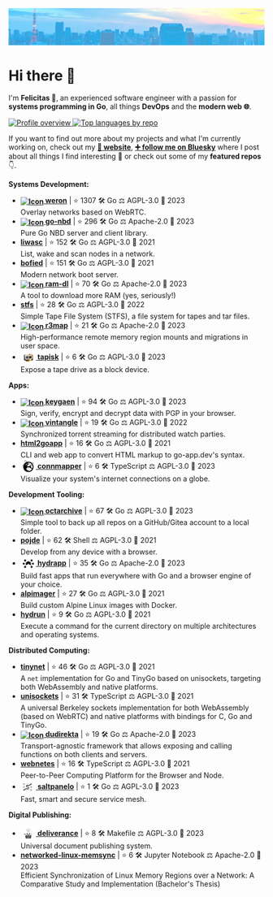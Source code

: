 ![Header of Tokyo with a blue tint](./docs/header.jpg)

# Hi there 👋

I'm **Felicitas 🌊**, an experienced software engineer with a passion for **systems programming in Go**, all things **DevOps** and the **modern web 🌐**.

<p>
<a display="inline" target="_blank" href="http://github-profile-summary-cards.vercel.app/api/cards/profile-details?username=pojntfx&theme=github">
    <img alt="Profile overview" src="http://github-profile-summary-cards.vercel.app/api/cards/profile-details?username=pojntfx&theme=github" height="160">
</a>

<a display="inline" target="_blank" href="http://github-profile-summary-cards.vercel.app/api/cards/repos-per-language?username=pojntfx&theme=github">
    <img alt="Top languages by repo" src="http://github-profile-summary-cards.vercel.app/api/cards/repos-per-language?username=pojntfx&theme=github" height="160">
</a>
</p>

If you want to find out more about my projects and what I'm currently working on, check out my **[🔗 website](https://felicitas.pojtinger.com/)**, **[➕ follow me on Bluesky](https://bsky.app/profile/felicitas.pojtinger.com)** where I post about all things I find interesting 🌌 or check out some of my **featured repos** 👇.

**Systems Development:**

- <a display="inline" target="_blank" href="https://github.com/pojntfx/weron"><b><img alt="Icon" src="https://raw.githubusercontent.com/pojntfx/weron/main/docs/icon-light.png" height="30" align="center"> weron</b></a> | ⭐ 1307 🛠️ Go ⚖️ AGPL-3.0 📅 2023 <br>Overlay networks based on WebRTC.
- <a display="inline" target="_blank" href="https://github.com/pojntfx/go-nbd"><b><img alt="Icon" src="https://raw.githubusercontent.com/pojntfx/go-nbd/main/docs/icon-light.png" height="30" align="center"> go-nbd</b></a> | ⭐ 296 🛠️ Go ⚖️ Apache-2.0 📅 2023 <br>Pure Go NBD server and client library.
- <a display="inline" target="_blank" href="https://github.com/pojntfx/liwasc"><b>liwasc</b></a> | ⭐ 152 🛠️ Go ⚖️ AGPL-3.0 📅 2021 <br>List, wake and scan nodes in a network.
- <a display="inline" target="_blank" href="https://github.com/pojntfx/bofied"><b>bofied</b></a> | ⭐ 151 🛠️ Go ⚖️ AGPL-3.0 📅 2021 <br>Modern network boot server.
- <a display="inline" target="_blank" href="https://github.com/pojntfx/ram-dl"><b><img alt="Icon" src="https://raw.githubusercontent.com/pojntfx/ram-dl/main/docs/icon-light.png" height="30" align="center"> ram-dl</b></a> | ⭐ 70 🛠️ Go ⚖️ Apache-2.0 📅 2023 <br>A tool to download more RAM (yes, seriously!)
- <a display="inline" target="_blank" href="https://github.com/pojntfx/stfs"><b>stfs</b></a> | ⭐ 28 🛠️ Go ⚖️ AGPL-3.0 📅 2022 <br>Simple Tape File System (STFS), a file system for tapes and tar files.
- <a display="inline" target="_blank" href="https://github.com/pojntfx/r3map"><b><img alt="Icon" src="https://raw.githubusercontent.com/pojntfx/r3map/main/docs/icon-light.png" height="30" align="center"> r3map</b></a> | ⭐ 21 🛠️ Go ⚖️ Apache-2.0 📅 2023 <br>High-performance remote memory region mounts and migrations in user space.
- <a display="inline" target="_blank" href="https://github.com/pojntfx/tapisk"><b><img alt="Icon" src="https://raw.githubusercontent.com/pojntfx/tapisk/main/docs/icon-light.png" height="30" align="center"> tapisk</b></a> | ⭐ 6 🛠️ Go ⚖️ AGPL-3.0 📅 2023 <br>Expose a tape drive as a block device.

**Apps:**

- <a display="inline" target="_blank" href="https://github.com/pojntfx/keygaen"><b><img alt="Icon" src="https://raw.githubusercontent.com/pojntfx/keygaen/main/docs/icon-light.png" height="30" align="center"> keygaen</b></a> | ⭐ 94 🛠️ Go ⚖️ AGPL-3.0 📅 2023 <br>Sign, verify, encrypt and decrypt data with PGP in your browser.
- <a display="inline" target="_blank" href="https://github.com/pojntfx/vintangle"><b><img alt="Icon" src="https://raw.githubusercontent.com/pojntfx/vintangle/main/docs/icon-light.png" height="30" align="center"> vintangle</b></a> | ⭐ 19 🛠️ Go ⚖️ AGPL-3.0 📅 2022 <br>Synchronized torrent streaming for distributed watch parties.
- <a display="inline" target="_blank" href="https://github.com/pojntfx/html2goapp"><b>html2goapp</b></a> | ⭐ 16 🛠️ Go ⚖️ AGPL-3.0 📅 2021 <br>CLI and web app to convert HTML markup to go-app.dev&#39;s syntax.
- <a display="inline" target="_blank" href="https://github.com/pojntfx/connmapper"><b><img alt="Icon" src="https://raw.githubusercontent.com/pojntfx/connmapper/main/docs/icon-light.png" height="30" align="center"> connmapper</b></a> | ⭐ 6 🛠️ TypeScript ⚖️ AGPL-3.0 📅 2023 <br>Visualize your system&#39;s internet connections on a globe.

**Development Tooling:**

- <a display="inline" target="_blank" href="https://github.com/pojntfx/octarchive"><b><img alt="Icon" src="https://raw.githubusercontent.com/pojntfx/octarchive/main/docs/icon-light.png" height="30" align="center"> octarchive</b></a> | ⭐ 67 🛠️ Go ⚖️ AGPL-3.0 📅 2023 <br>Simple tool to back up all repos on a GitHub/Gitea account to a local folder.
- <a display="inline" target="_blank" href="https://github.com/pojntfx/pojde"><b>pojde</b></a> | ⭐ 62 🛠️ Shell ⚖️ AGPL-3.0 📅 2021 <br>Develop from any device with a browser.
- <a display="inline" target="_blank" href="https://github.com/pojntfx/hydrapp"><b><img alt="Icon" src="https://raw.githubusercontent.com/pojntfx/hydrapp/main/docs/icon-light.png" height="30" align="center"> hydrapp</b></a> | ⭐ 35 🛠️ Go ⚖️ Apache-2.0 📅 2023 <br>Build fast apps that run everywhere with Go and a browser engine of your choice.
- <a display="inline" target="_blank" href="https://github.com/pojntfx/alpimager"><b>alpimager</b></a> | ⭐ 27 🛠️ Go ⚖️ AGPL-3.0 📅 2021 <br>Build custom Alpine Linux images with Docker.
- <a display="inline" target="_blank" href="https://github.com/pojntfx/hydrun"><b>hydrun</b></a> | ⭐ 9 🛠️ Go ⚖️ AGPL-3.0 📅 2021 <br>Execute a command for the current directory on multiple architectures and operating systems.

**Distributed Computing:**

- <a display="inline" target="_blank" href="https://github.com/pojntfx/tinynet"><b>tinynet</b></a> | ⭐ 46 🛠️ Go ⚖️ AGPL-3.0 📅 2021 <br>A `net` implementation for Go and TinyGo based on unisockets, targeting both WebAssembly and native platforms.
- <a display="inline" target="_blank" href="https://github.com/pojntfx/unisockets"><b>unisockets</b></a> | ⭐ 31 🛠️ TypeScript ⚖️ AGPL-3.0 📅 2021 <br>A universal Berkeley sockets implementation for both WebAssembly (based on WebRTC) and native platforms with bindings for C, Go and TinyGo.
- <a display="inline" target="_blank" href="https://github.com/pojntfx/dudirekta"><b><img alt="Icon" src="https://raw.githubusercontent.com/pojntfx/dudirekta/main/docs/icon-light.png" height="30" align="center"> dudirekta</b></a> | ⭐ 19 🛠️ Go ⚖️ Apache-2.0 📅 2023 <br>Transport-agnostic framework that allows exposing and calling functions on both clients and servers.
- <a display="inline" target="_blank" href="https://github.com/pojntfx/webnetes"><b>webnetes</b></a> | ⭐ 16 🛠️ TypeScript ⚖️ AGPL-3.0 📅 2021 <br>Peer-to-Peer Computing Platform for the Browser and Node.
- <a display="inline" target="_blank" href="https://github.com/pojntfx/saltpanelo"><b><img alt="Icon" src="https://raw.githubusercontent.com/pojntfx/saltpanelo/main/docs/icon-light.png" height="30" align="center"> saltpanelo</b></a> | ⭐ 1 🛠️ Go ⚖️ AGPL-3.0 📅 2023 <br>Fast, smart and secure service mesh.

**Digital Publishing:**

- <a display="inline" target="_blank" href="https://github.com/pojntfx/deliverance"><b><img alt="Icon" src="https://raw.githubusercontent.com/pojntfx/deliverance/main/docs/icon-light.png" height="30" align="center"> deliverance</b></a> | ⭐ 8 🛠️ Makefile ⚖️ AGPL-3.0 📅 2023 <br>Universal document publishing system.
- <a display="inline" target="_blank" href="https://github.com/pojntfx/networked-linux-memsync"><b>networked-linux-memsync</b></a> | ⭐ 6 🛠️ Jupyter Notebook ⚖️ Apache-2.0 📅 2023 <br>Efficient Synchronization of Linux Memory Regions over a Network: A Comparative Study and Implementation (Bachelor&#39;s Thesis)
